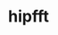 ---
title: "hipfft"
layout: cache
categories: [package, develop]
meta: {"compilers": ["gcc@11.4.0", "gcc@13.2.0"], "num_specs": 23, "num_specs_by_stack": {"e4s": 11, "ml-linux-x86_64-rocm": 12, "root": 23}, "oss": ["ubuntu22.04", "ubuntu24.04"], "platforms": ["linux"], "stacks": ["e4s", "ml-linux-x86_64-rocm", "root"], "targets": ["x86_64_v3"], "versions": ["6.1.2", "6.3.3"]}
spec_details: [{"compiler": "gcc@11.4.0", "hash": "2f7dpy4ixsrgxjzcap33x6g6uys223af", "os": "ubuntu22.04", "platform": "linux", "size": "-", "stacks": ["e4s", "root"], "target": "x86_64_v3", "variants": ["amdgpu_target:=auto", "~asan", "build_system=cmake", "build_type=Release", "~cuda", "generator=make", "~ipo", "+rocm"], "versions": ["6.3.3"]}, {"compiler": "gcc@13.2.0", "hash": "blnsnydo6v4pvtfigr6lrzvl3vbb3bbf", "os": "ubuntu24.04", "platform": "linux", "size": "-", "stacks": ["ml-linux-x86_64-rocm", "root"], "target": "x86_64_v3", "variants": ["amdgpu_target:=gfx90a", "~asan", "build_system=cmake", "build_type=Release", "~cuda", "generator=make", "~ipo", "+rocm"], "versions": ["6.1.2"]}, {"compiler": "gcc@11.4.0", "hash": "cmn6ed3u56pcivpklcqmhbvx75mqlu4d", "os": "ubuntu22.04", "platform": "linux", "size": "-", "stacks": ["e4s", "root"], "target": "x86_64_v3", "variants": ["amdgpu_target:=auto", "~asan", "build_system=cmake", "build_type=Release", "~cuda", "generator=make", "~ipo", "+rocm"], "versions": ["6.3.3"]}, {"compiler": "gcc@11.4.0", "hash": "cx76pqeiwd67qd6jej43m2avpmqkj5kh", "os": "ubuntu22.04", "platform": "linux", "size": "-", "stacks": ["e4s", "root"], "target": "x86_64_v3", "variants": ["amdgpu_target:=auto", "~asan", "build_system=cmake", "build_type=Release", "~cuda", "generator=make", "~ipo", "+rocm"], "versions": ["6.3.3"]}, {"compiler": "gcc@11.4.0", "hash": "dofu4hlw4ykt4y3gbsfqxm5yum2mnreq", "os": "ubuntu22.04", "platform": "linux", "size": "-", "stacks": ["e4s", "root"], "target": "x86_64_v3", "variants": ["amdgpu_target:=auto", "~asan", "build_system=cmake", "build_type=Release", "~cuda", "generator=make", "~ipo", "+rocm"], "versions": ["6.3.3"]}, {"compiler": "gcc@11.4.0", "hash": "dulw54zw2ky2lomixtvj4mpip6lmsjj5", "os": "ubuntu22.04", "platform": "linux", "size": "-", "stacks": ["e4s", "root"], "target": "x86_64_v3", "variants": ["amdgpu_target:=auto", "~asan", "build_system=cmake", "build_type=Release", "~cuda", "generator=make", "~ipo", "+rocm"], "versions": ["6.3.3"]}, {"compiler": "gcc@13.2.0", "hash": "dyos6on4ibmg44upmf4fykvh4hmanh2p", "os": "ubuntu24.04", "platform": "linux", "size": "-", "stacks": ["ml-linux-x86_64-rocm", "root"], "target": "x86_64_v3", "variants": ["amdgpu_target:=gfx90a", "~asan", "build_system=cmake", "build_type=Release", "~cuda", "generator=make", "~ipo", "+rocm"], "versions": ["6.1.2"]}, {"compiler": "gcc@11.4.0", "hash": "eg2hf6wtbyf2wtjgdfd6va6fycf2q676", "os": "ubuntu22.04", "platform": "linux", "size": "-", "stacks": ["e4s", "root"], "target": "x86_64_v3", "variants": ["amdgpu_target:=auto", "~asan", "build_system=cmake", "build_type=Release", "~cuda", "generator=make", "~ipo", "+rocm"], "versions": ["6.3.3"]}, {"compiler": "gcc@13.2.0", "hash": "fksvba2r23kjlhvha3tjhauknvo7rcex", "os": "ubuntu24.04", "platform": "linux", "size": "-", "stacks": ["ml-linux-x86_64-rocm", "root"], "target": "x86_64_v3", "variants": ["amdgpu_target:=gfx90a", "~asan", "build_system=cmake", "build_type=Release", "~cuda", "generator=make", "~ipo", "+rocm"], "versions": ["6.1.2"]}, {"compiler": "gcc@13.2.0", "hash": "i5h2fyxtuixo5vqxgtvszarilsclm4ce", "os": "ubuntu24.04", "platform": "linux", "size": "-", "stacks": ["ml-linux-x86_64-rocm", "root"], "target": "x86_64_v3", "variants": ["amdgpu_target:=gfx90a", "~asan", "build_system=cmake", "build_type=Release", "~cuda", "generator=make", "~ipo", "+rocm"], "versions": ["6.1.2"]}, {"compiler": "gcc@13.2.0", "hash": "i7stlc2lmbcq6q5gtpgdqofkdycfahbv", "os": "ubuntu24.04", "platform": "linux", "size": "-", "stacks": ["ml-linux-x86_64-rocm", "root"], "target": "x86_64_v3", "variants": ["amdgpu_target:=gfx90a", "~asan", "build_system=cmake", "build_type=Release", "~cuda", "generator=make", "~ipo", "+rocm"], "versions": ["6.1.2"]}, {"compiler": "gcc@13.2.0", "hash": "ktdkrihioaxmrggugl6ngjvmu255ewwf", "os": "ubuntu24.04", "platform": "linux", "size": "-", "stacks": ["ml-linux-x86_64-rocm", "root"], "target": "x86_64_v3", "variants": ["amdgpu_target:=gfx90a", "~asan", "build_system=cmake", "build_type=Release", "~cuda", "generator=make", "~ipo", "+rocm"], "versions": ["6.1.2"]}, {"compiler": "gcc@13.2.0", "hash": "kxzn5jhhit5pbyhnrojuhnhzbrza4dmf", "os": "ubuntu24.04", "platform": "linux", "size": "-", "stacks": ["ml-linux-x86_64-rocm", "root"], "target": "x86_64_v3", "variants": ["amdgpu_target:=gfx90a", "~asan", "build_system=cmake", "build_type=Release", "~cuda", "generator=make", "~ipo", "+rocm"], "versions": ["6.1.2"]}, {"compiler": "gcc@11.4.0", "hash": "l7daavce7zucgw5tme4yicdoxslwkg47", "os": "ubuntu22.04", "platform": "linux", "size": "-", "stacks": ["e4s", "root"], "target": "x86_64_v3", "variants": ["amdgpu_target:=auto", "~asan", "build_system=cmake", "build_type=Release", "~cuda", "generator=make", "~ipo", "+rocm"], "versions": ["6.3.3"]}, {"compiler": "gcc@13.2.0", "hash": "m6vw2yhhqwahqu7as5oetwpt2rkwqcsi", "os": "ubuntu24.04", "platform": "linux", "size": "-", "stacks": ["ml-linux-x86_64-rocm", "root"], "target": "x86_64_v3", "variants": ["amdgpu_target:=gfx90a", "~asan", "build_system=cmake", "build_type=Release", "~cuda", "generator=make", "~ipo", "+rocm"], "versions": ["6.1.2"]}, {"compiler": "gcc@11.4.0", "hash": "owjrauhlxgbny7dsn3wuspvptdmkhgrk", "os": "ubuntu22.04", "platform": "linux", "size": "-", "stacks": ["e4s", "root"], "target": "x86_64_v3", "variants": ["amdgpu_target:=auto", "~asan", "build_system=cmake", "build_type=Release", "~cuda", "generator=make", "~ipo", "+rocm"], "versions": ["6.3.3"]}, {"compiler": "gcc@13.2.0", "hash": "qtptxpuq3j45eg5abacnflqaaq43mm65", "os": "ubuntu24.04", "platform": "linux", "size": "-", "stacks": ["ml-linux-x86_64-rocm", "root"], "target": "x86_64_v3", "variants": ["amdgpu_target:=gfx90a", "~asan", "build_system=cmake", "build_type=Release", "~cuda", "generator=make", "~ipo", "+rocm"], "versions": ["6.1.2"]}, {"compiler": "gcc@11.4.0", "hash": "smrg6votiyknauh35nfq54ocbgzhm6de", "os": "ubuntu22.04", "platform": "linux", "size": "-", "stacks": ["e4s", "root"], "target": "x86_64_v3", "variants": ["amdgpu_target:=auto", "~asan", "build_system=cmake", "build_type=Release", "~cuda", "generator=make", "~ipo", "+rocm"], "versions": ["6.3.3"]}, {"compiler": "gcc@11.4.0", "hash": "u6fifnzlzbmasuq4tsthmomxzpq5qxtu", "os": "ubuntu22.04", "platform": "linux", "size": "-", "stacks": ["e4s", "root"], "target": "x86_64_v3", "variants": ["amdgpu_target:=auto", "~asan", "build_system=cmake", "build_type=Release", "~cuda", "generator=make", "~ipo", "+rocm"], "versions": ["6.3.3"]}, {"compiler": "gcc@11.4.0", "hash": "xager5mk3yissdtq2jlb22lrxtjiy4oh", "os": "ubuntu22.04", "platform": "linux", "size": "-", "stacks": ["e4s", "root"], "target": "x86_64_v3", "variants": ["amdgpu_target:=auto", "~asan", "build_system=cmake", "build_type=Release", "~cuda", "generator=make", "~ipo", "+rocm"], "versions": ["6.3.3"]}, {"compiler": "gcc@13.2.0", "hash": "xfhaqhtv3hbg2bph36ttustf3vpc54h2", "os": "ubuntu24.04", "platform": "linux", "size": "-", "stacks": ["ml-linux-x86_64-rocm", "root"], "target": "x86_64_v3", "variants": ["amdgpu_target:=gfx90a", "~asan", "build_system=cmake", "build_type=Release", "~cuda", "generator=make", "~ipo", "+rocm"], "versions": ["6.1.2"]}, {"compiler": "gcc@13.2.0", "hash": "xxboe7pqnedr5rusm5in372waqd4gbrx", "os": "ubuntu24.04", "platform": "linux", "size": "-", "stacks": ["ml-linux-x86_64-rocm", "root"], "target": "x86_64_v3", "variants": ["amdgpu_target:=gfx90a", "~asan", "build_system=cmake", "build_type=Release", "~cuda", "generator=make", "~ipo", "+rocm"], "versions": ["6.1.2"]}, {"compiler": "gcc@13.2.0", "hash": "yzyv5pyfktb4ukguylmzwzhsiiifgizr", "os": "ubuntu24.04", "platform": "linux", "size": "-", "stacks": ["ml-linux-x86_64-rocm", "root"], "target": "x86_64_v3", "variants": ["amdgpu_target:=gfx90a", "~asan", "build_system=cmake", "build_type=Release", "~cuda", "generator=make", "~ipo", "+rocm"], "versions": ["6.1.2"]}]
---